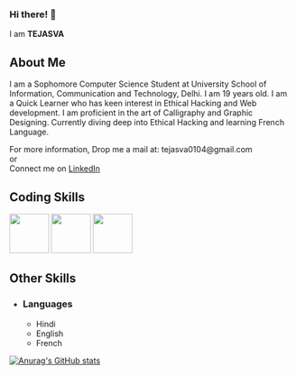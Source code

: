 ### Hi there! 👋

I am **TEJASVA**

## About Me

<p> I am a Sophomore Computer Science Student at University School of Information, Communication and Technology, Delhi. I am 19 years old. I am a Quick Learner who has keen interest in Ethical Hacking and Web development. I am proficient in the art of Calligraphy and Graphic Designing. Currently diving deep into Ethical Hacking and learning French Language.
</p>
For more information, Drop me a mail at: tejasva0104@gmail.com
<br>
or
<br>
Connect me on <a href = "https://www.linkedin.com/in/tejasva-85a36a238/"> LinkedIn </a>

## Coding Skills

<p>
  <img src="https://upload.wikimedia.org/wikipedia/commons/c/c3/Python-logo-notext.svg" height="70px"/>
  <img src="https://www.wired.com/images_blogs/business/2011/08/HTML5_Logo_512.png" height="70px">
 <img src="https://download.logo.wine/logo/MySQL/MySQL-Logo.wine.png" height="70px">
</p>

## Other Skills

- ### Languages
   - Hindi
   - English
   - French
   
 [![Anurag's GitHub stats](https://github-readme-stats.vercel.app/api?username=Tejasva1701)](https://github.com/anuraghazra/github-readme-stats)

